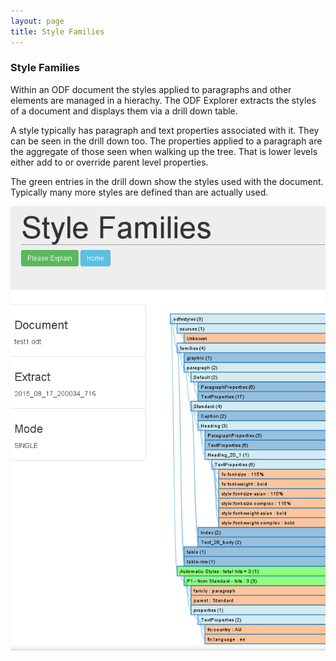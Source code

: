```yaml
---
layout: page
title: Style Families
---
```

### Style Families
Within an ODF document the styles applied to paragraphs and other elements are managed in a hierachy.
The ODF Explorer extracts the styles of a document and displays them via a drill down table.

A style typically has paragraph and text properties associated with it. They can be seen in the drill down too.
The properties applied to a paragraph are the aggregate of those seen when walking up the tree. That is lower levels either add to or override parent level properties.

The green entries in the drill down show the styles used with the document.
Typically many more styles are defined than are actually used.

![styles](images/test1DocStyles.png)



